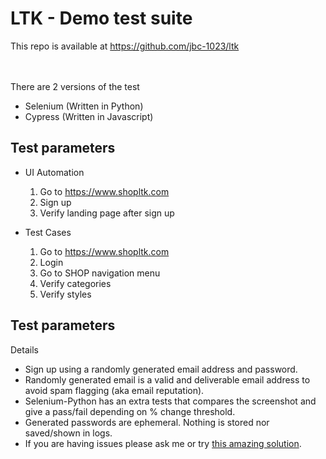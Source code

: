 # LTK - Demo test suite

This repo is available at <a href="https://github.com/jbc-1023/ltk">https://github.com/jbc-1023/ltk</a><br>
<br>
<br>

There are 2 versions of the test<br>
<ul>
    <li>Selenium (Written in Python)</li>
    <li>Cypress (Written in Javascript)</li>
</ul>

## Test parameters
<ul>
    <li>UI Automation</li>
    <ol>
        <li>Go to <a href="https://www.shopltk.com">https://www.shopltk.com</a></li>
        <li>Sign up</li>
        <li>Verify landing page after sign up</li>
    </ol>
</ul>
<ul>
    <li>Test Cases</li>
    <ol>
        <li>Go to <a href="https://www.shopltk.com">https://www.shopltk.com</a></li>
        <li>Login</li>
        <li>Go to SHOP navigation menu</li>
        <li>Verify categories</li>
        <li>Verify styles</li>
    </ol>
</ul>

## Test parameters
Details
<ul>
    <li>Sign up using a randomly generated email address and password.</li>
    <li>Randomly generated email is a valid and deliverable email address to avoid spam flagging (aka email reputation).</li>
    <li>Selenium-Python has an extra tests that compares the screenshot and give a pass/fail depending on % change threshold.</li>
    <li>Generated passwords are ephemeral. Nothing is stored nor saved/shown in logs.</li>
    <li>If you are having issues please ask me or  try <a href="https://www.youtube.com/watch?v=p85xwZ_OLX0">this amazing solution</a>.</li>
</ul>


